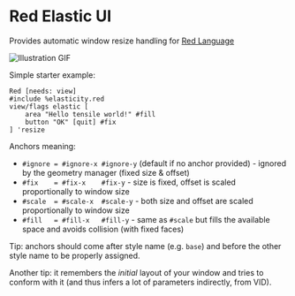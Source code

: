 # Red Elastic UI

Provides automatic window resize handling for [Red Language](https://www.red-lang.org/)

![Illustration GIF](https://i.gyazo.com/51e60f50da56e5fae5db47ac8a025ffa.gif)

Simple starter example:
```
Red [needs: view]
#include %elasticity.red
view/flags elastic [
	area "Hello tensile world!" #fill
	button "OK" [quit] #fix
] 'resize
```

Anchors meaning:
- `#ignore = #ignore-x #ignore-y` (default if no anchor provided) - ignored by the geometry manager (fixed size & offset)
- `#fix    = #fix-x    #fix-y` - size is fixed, offset is scaled proportionally to window size 
- `#scale  = #scale-x  #scale-y` - both size and offset are scaled proportionally to window size 
- `#fill   = #fill-x   #fill-y` - same as `#scale` but fills the available space and avoids collision (with fixed faces)

Tip: anchors should come after style name (e.g. `base`) and before the other style name to be properly assigned.

Another tip: it remembers the *initial* layout of your window and tries to conform with it (and thus infers a lot of parameters indirectly, from VID).
